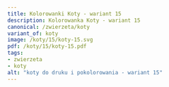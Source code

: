 ```yaml
---
title: Kolorowanki Koty - wariant 15
description: Kolorowanka Koty - wariant 15
canonical: /zwierzeta/koty
variant_of: koty
image: /koty/15/koty-15.svg
pdf: /koty/15/koty-15.pdf
tags:
- zwierzeta
- koty
alt: "koty do druku i pokolorowania - wariant 15"
---
```

